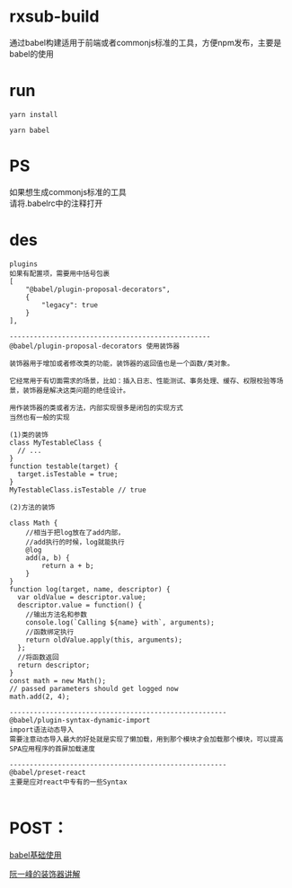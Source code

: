 # rxsub-build
通过babel构建适用于前端或者commonjs标准的工具，方便npm发布，主要是babel的使用

# run 
```
yarn install

yarn babel

```

# PS
如果想生成commonjs标准的工具  
请将.babelrc中的注释打开

# des
```
plugins
如果有配置项，需要用中括号包裹
[
    "@babel/plugin-proposal-decorators",
    {
        "legacy": true
    }
],

--------------------------------------------------
@babel/plugin-proposal-decorators 使用装饰器

装饰器用于增加或者修改类的功能，装饰器的返回值也是一个函数/类对象。 

它经常用于有切面需求的场景，比如：插入日志、性能测试、事务处理、缓存、权限校验等场景，装饰器是解决这类问题的绝佳设计。

用作装饰器的类或者方法，内部实现很多是闭包的实现方式
当然也有一般的实现

(1)类的装饰
class MyTestableClass {
  // ...
}
function testable(target) {
  target.isTestable = true;
}
MyTestableClass.isTestable // true

(2)方法的装饰

class Math {
    //相当于把log放在了add内部，
    //add执行的时候，log就能执行
    @log 
    add(a, b) {
        return a + b;
    }
}
function log(target, name, descriptor) {
  var oldValue = descriptor.value;
  descriptor.value = function() {
    //输出方法名和参数
    console.log(`Calling ${name} with`, arguments);
    //函数绑定执行
    return oldValue.apply(this, arguments);
  };
  //将函数返回
  return descriptor;
}
const math = new Math();
// passed parameters should get logged now
math.add(2, 4);

------------------------------------------------------
@babel/plugin-syntax-dynamic-import
import语法动态导入
需要注意动态导入最大的好处就是实现了懒加载，用到那个模块才会加载那个模块，可以提高SPA应用程序的首屏加载速度

------------------------------------------------------
@babel/preset-react
主要是应对react中专有的一些Syntax


```


# POST：
[babel基础使用](https://github.com/canwhite/qc-babel-test)  

[阮一峰的装饰器讲解](https://www.bookstack.cn/read/es6-3rd/spilt.2.docs-decorator.md)

